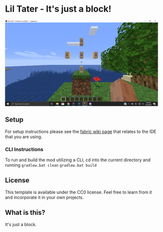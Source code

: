 # Lil Tater - It's just a block!

![Lil Tater](LilTater.png)

## Setup

For setup instructions please see the [fabric wiki page](https://fabricmc.net/wiki/tutorial:setup) that relates to the IDE that you are using.

### CLI Instructions

To run and build the mod utilizing a CLI, cd into the current directory and running 
```gradlew.bat clean```
```gradlew.bat build```

## License

This template is available under the CC0 license. Feel free to learn from it and incorporate it in your own projects.

## What is this?

It's just a block.
